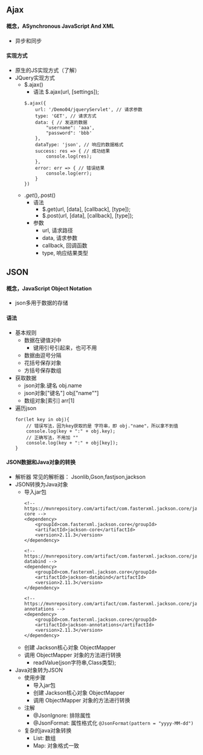 ## Ajax

#### 概念，ASynchronous JavaScript And XML
* 异步和同步
#### 实现方式
* 原生的JS实现方式（了解）
* JQuery实现方式
    - $.ajax()
        - 语法 $.ajax(url, [settings]);
        ```
        $.ajax({
            url: '/Demo04/jqueryServlet', // 请求参数
            type: 'GET', // 请求方式
            data: { // 发送的数据
                "username": 'aaa',
                "password": 'bbb'
            },
            dataType: 'json', // 响应的数据格式
            success: res => { // 成功结果
                console.log(res);
            },
            error: err => { // 错误结果
                console.log(err);
            }
        })
        ```
    - $.get(),$.post()
        - 语法 
            - $.get(url, [data], [callback], [type]);
            - $.post(url, [data], [callback], [type]);
        - 参数
            - url, 请求路径
            - data, 请求参数
            - callback, 回调函数
            - type, 响应结果类型

## JSON

#### 概念，JavaScript Object Notation  
* json多用于数据的存储
#### 语法
* 基本规则
    - 数据在键值对中
        - 键用引号引起来，也可不用
    - 数据由逗号分隔
    - 花括号保存对象
    - 方括号保存数组
* 获取数据
    - json对象.键名     obj.name
    - json对象["键名"]  obj["name""]
    - 数组对象[索引]     arr[1]
* 遍历json
    ```
    for(let key in obj){
        // 错误写法，因为key获取的是 字符串，即 obj."name"，所以拿不到值
        console.log(key + ":" + obj.key);
        // 正确写法，不用加 ""
        console.log(key + ":" + obj[key]);
    }        
    ```    
#### JSON数据和Java对象的转换
* 解析器
    常见的解析器： Jsonlib,Gson,fastjson,jackson
* JSON转换为Java对象
    - 导入jar包
        ```
        <!-- https://mvnrepository.com/artifact/com.fasterxml.jackson.core/jackson-core -->
        <dependency>
            <groupId>com.fasterxml.jackson.core</groupId>
            <artifactId>jackson-core</artifactId>
            <version>2.11.3</version>
        </dependency>
        
        <!-- https://mvnrepository.com/artifact/com.fasterxml.jackson.core/jackson-databind -->
        <dependency>
            <groupId>com.fasterxml.jackson.core</groupId>
            <artifactId>jackson-databind</artifactId>
            <version>2.11.3</version>
        </dependency>
        
        <!-- https://mvnrepository.com/artifact/com.fasterxml.jackson.core/jackson-annotations -->
        <dependency>
            <groupId>com.fasterxml.jackson.core</groupId>
            <artifactId>jackson-annotations</artifactId>
            <version>2.11.3</version>
        </dependency>
        ```
    - 创建 Jackson核心对象 ObjectMapper
    - 调用 ObjectMapper 对象的方法进行转换
        - readValue(json字符串,Class类型);
* Java对象转为JSON
    - 使用步骤
        - 导入jar包
        - 创建 Jackson核心对象 ObjectMapper
        - 调用 ObjectMapper 对象的方法进行转换
    - 注解
        - @JsonIgnore: 排除属性
        - @JsonFormat: 属性格式化
             `@JsonFormat(pattern = "yyyy-MM-dd")`
    - 复杂的java对象转换
        - List: 数组
        - Map: 对象格式一致